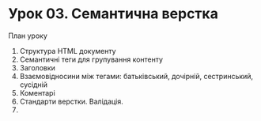 # Урок 03. Семантична верстка

План уроку

1. Структура HTML документу
2. Семантичні теги для групування контенту
3. Заголовки
4. Взаємовідносини між тегами: батьківський, дочірній, сестринський, сусідній
5. Коментарі
6. Стандарти верстки. Валідація.
7.
